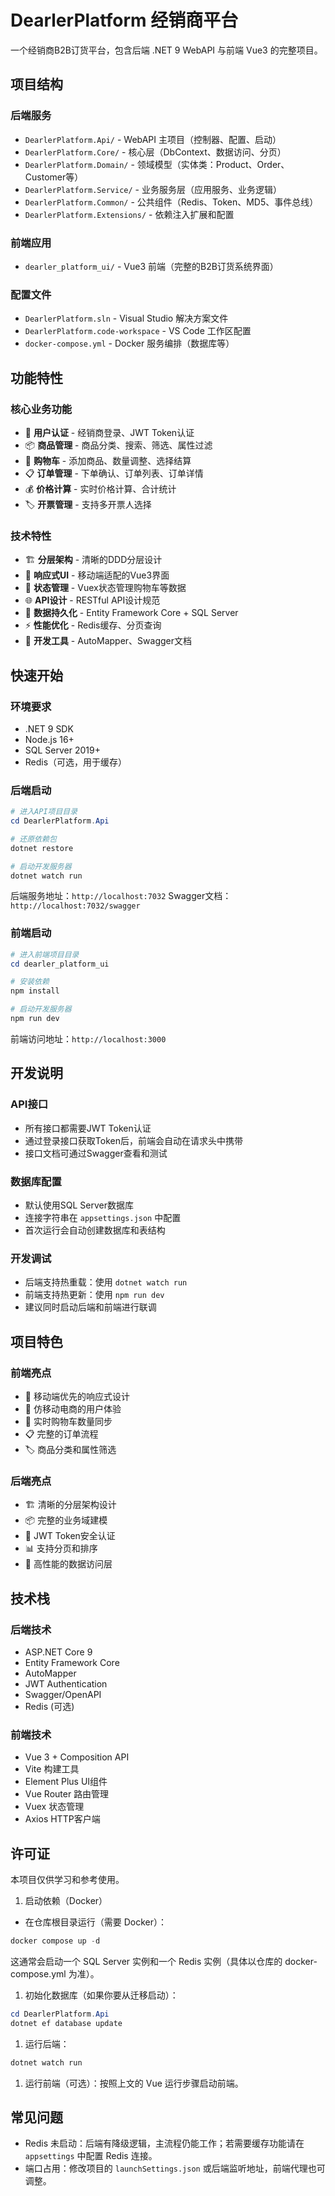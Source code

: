 # DearlerPlatform 经销商平台

一个经销商B2B订货平台，包含后端 .NET 9 WebAPI 与前端 Vue3 的完整项目。

## 项目结构

### 后端服务

- `DearlerPlatform.Api/` - WebAPI 主项目（控制器、配置、启动）
- `DearlerPlatform.Core/` - 核心层（DbContext、数据访问、分页）
- `DearlerPlatform.Domain/` - 领域模型（实体类：Product、Order、Customer等）
- `DearlerPlatform.Service/` - 业务服务层（应用服务、业务逻辑）
- `DearlerPlatform.Common/` - 公共组件（Redis、Token、MD5、事件总线）
- `DearlerPlatform.Extensions/` - 依赖注入扩展和配置

### 前端应用

- `dearler_platform_ui/` - Vue3 前端（完整的B2B订货系统界面）

### 配置文件

- `DearlerPlatform.sln` - Visual Studio 解决方案文件
- `DearlerPlatform.code-workspace` - VS Code 工作区配置
- `docker-compose.yml` - Docker 服务编排（数据库等）

## 功能特性

### 核心业务功能

- 🔐 **用户认证** - 经销商登录、JWT Token认证
- 📦 **商品管理** - 商品分类、搜索、筛选、属性过滤
- 🛒 **购物车** - 添加商品、数量调整、选择结算
- 📋 **订单管理** - 下单确认、订单列表、订单详情
- 💰 **价格计算** - 实时价格计算、合计统计
- 🏷️ **开票管理** - 支持多开票人选择

### 技术特性

- 🏗️ **分层架构** - 清晰的DDD分层设计
- 📱 **响应式UI** - 移动端适配的Vue3界面
- 🔄 **状态管理** - Vuex状态管理购物车等数据
- 🌐 **API设计** - RESTful API设计规范
- 💾 **数据持久化** - Entity Framework Core + SQL Server
- ⚡ **性能优化** - Redis缓存、分页查询
- 🔧 **开发工具** - AutoMapper、Swagger文档

## 快速开始

### 环境要求

- .NET 9 SDK
- Node.js 16+
- SQL Server 2019+
- Redis（可选，用于缓存）

### 后端启动

```powershell
# 进入API项目目录
cd DearlerPlatform.Api

# 还原依赖包
dotnet restore

# 启动开发服务器
dotnet watch run
```

后端服务地址：`http://localhost:7032`
Swagger文档：`http://localhost:7032/swagger`

### 前端启动

```powershell
# 进入前端项目目录
cd dearler_platform_ui

# 安装依赖
npm install

# 启动开发服务器
npm run dev
```

前端访问地址：`http://localhost:3000`

## 开发说明

### API接口

- 所有接口都需要JWT Token认证
- 通过登录接口获取Token后，前端会自动在请求头中携带
- 接口文档可通过Swagger查看和测试

### 数据库配置

- 默认使用SQL Server数据库
- 连接字符串在 `appsettings.json` 中配置
- 首次运行会自动创建数据库和表结构

### 开发调试

- 后端支持热重载：使用 `dotnet watch run`
- 前端支持热更新：使用 `npm run dev`
- 建议同时启动后端和前端进行联调

## 项目特色

### 前端亮点

- 📱 移动端优先的响应式设计
- 🎨 仿移动电商的用户体验
- 🔄 实时购物车数量同步
- 📋 完整的订单流程
- 🏷️ 商品分类和属性筛选

### 后端亮点

- 🏗️ 清晰的分层架构设计
- 📦 完整的业务域建模
- 🔐 JWT Token安全认证
- 📊 支持分页和排序
- 🚀 高性能的数据访问层

## 技术栈

### 后端技术

- ASP.NET Core 9
- Entity Framework Core
- AutoMapper
- JWT Authentication
- Swagger/OpenAPI
- Redis (可选)

### 前端技术

- Vue 3 + Composition API
- Vite 构建工具
- Element Plus UI组件
- Vue Router 路由管理
- Vuex 状态管理
- Axios HTTP客户端

## 许可证

本项目仅供学习和参考使用。

1. 启动依赖（Docker）

- 在仓库根目录运行（需要 Docker）：

```powershell
docker compose up -d
```

 这通常会启动一个 SQL Server 实例和一个 Redis 实例（具体以仓库的 docker-compose.yml 为准）。

1. 初始化数据库（如果你要从迁移启动）：

```powershell
cd DearlerPlatform.Api
dotnet ef database update
```

1. 运行后端：

```powershell
dotnet watch run
```

1. 运行前端（可选）：按照上文的 Vue 运行步骤启动前端。

## 常见问题

- Redis 未启动：后端有降级逻辑，主流程仍能工作；若需要缓存功能请在 `appsettings` 中配置 Redis 连接。
- 端口占用：修改项目的 `launchSettings.json` 或后端监听地址，前端代理也可调整。
